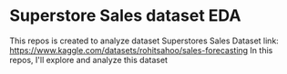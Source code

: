 # Superstore Sales dataset EDA
This repos is created to analyze dataset Superstores Sales
Dataset link: https://www.kaggle.com/datasets/rohitsahoo/sales-forecasting
In this repos, I'll explore and analyze this dataset
